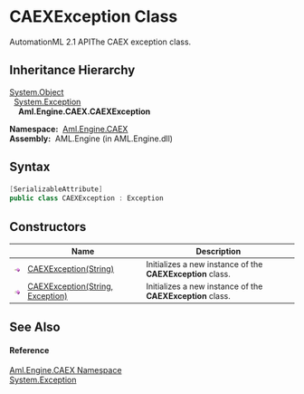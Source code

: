 CAEXException Class
===================
AutomationML 2.1 APIThe CAEX exception class.


Inheritance Hierarchy
---------------------
[System.Object][1]  
  [System.Exception][2]  
    **Aml.Engine.CAEX.CAEXException**  

  **Namespace:**  [Aml.Engine.CAEX][3]  
  **Assembly:**  AML.Engine (in AML.Engine.dll)

Syntax
------

```csharp
[SerializableAttribute]
public class CAEXException : Exception
```


Constructors
------------

                 | Name                                  | Description                                                
---------------- | ------------------------------------- | ---------------------------------------------------------- 
![Public method] | [CAEXException(String)][4]            | Initializes a new instance of the **CAEXException** class. 
![Public method] | [CAEXException(String, Exception)][5] | Initializes a new instance of the **CAEXException** class. 


See Also
--------

#### Reference
[Aml.Engine.CAEX Namespace][3]  
[System.Exception][2]  

[1]: https://docs.microsoft.com/dotnet/api/system.object
[2]: https://docs.microsoft.com/dotnet/api/system.exception
[3]: ../README.md
[4]: _ctor.md
[5]: _ctor_1.md
[6]: https://www.automationml.org
[7]: ../../icons/logoShade.png
[Public method]: ../../icons/pubmethod.gif "Public method"